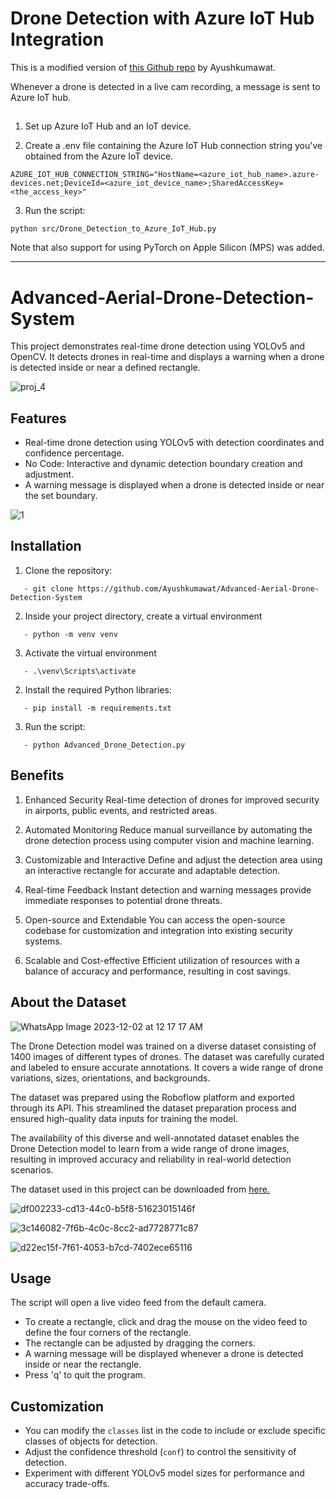 # Drone Detection with Azure IoT Hub Integration

This is a modified version of [this Github repo](https://github.com/Ayushkumawat/Advanced-Aerial-Drone-Detection-System) by Ayushkumawat.

Whenever a drone is detected in a live cam recording, a message is sent to Azure IoT hub.

##
1. Set up Azure IoT Hub and an IoT device.

2. Create a .env file containing the Azure IoT Hub connection string you've obtained from the Azure IoT device.

```
AZURE_IOT_HUB_CONNECTION_STRING="HostName=<azure_iot_hub_name>.azure-devices.net;DeviceId=<azure_iot_device_name>;SharedAccessKey=<the_access_key>"

```

3. Run the script:
```
python src/Drone_Detection_to_Azure_IoT_Hub.py
```

Note that also support for using PyTorch on Apple Silicon (MPS) was added.

---


# Advanced-Aerial-Drone-Detection-System

This project demonstrates real-time drone detection using YOLOv5 and OpenCV. It detects drones in real-time and displays a warning when a drone is detected inside or near a defined rectangle.

![proj_4](https://github.com/Ayushkumawat/Advanced-Aerial-Drone-Detection-System/assets/76219349/dd32fa52-d6e9-4967-ae02-57ee70070a66)

## Features

- Real-time drone detection using YOLOv5 with detection coordinates and confidence percentage.
- No Code: Interactive and dynamic detection boundary creation and adjustment.
- A warning message is displayed when a drone is detected inside or near the set boundary.

![1](https://github.com/user-attachments/assets/d74354c7-fe39-4c8e-9e4d-39a9ddec0c45)

## Installation

1. Clone the repository:
```
   - git clone https://github.com/Ayushkumawat/Advanced-Aerial-Drone-Detection-System
```
2. Inside your project directory, create a virtual environment
```
   - python -m venv venv
```
3. Activate the virtual environment
```
   - .\venv\Scripts\activate       
```
2. Install the required Python libraries:
```
   - pip install -m requirements.txt
```
3. Run the script:
```
   - python Advanced_Drone_Detection.py
```

## Benefits
1. Enhanced Security
Real-time detection of drones for improved security in airports, public events, and restricted areas.

2. Automated Monitoring
Reduce manual surveillance by automating the drone detection process using computer vision and machine learning.

3. Customizable and Interactive
Define and adjust the detection area using an interactive rectangle for accurate and adaptable detection.

4. Real-time Feedback
Instant detection and warning messages provide immediate responses to potential drone threats.

5. Open-source and Extendable
You can access the open-source codebase for customization and integration into existing security systems.

6. Scalable and Cost-effective
Efficient utilization of resources with a balance of accuracy and performance, resulting in cost savings.

## About the Dataset

![WhatsApp Image 2023-12-02 at 12 17 17 AM](https://github.com/user-attachments/assets/73397d90-b350-4b27-901d-8c902257df80)

The Drone Detection model was trained on a diverse dataset consisting of 1400 images of different types of drones. The dataset was carefully curated and labeled to ensure accurate annotations. It covers a wide range of drone variations, sizes, orientations, and backgrounds.

The dataset was prepared using the Roboflow platform and exported through its API. This streamlined the dataset preparation process and ensured high-quality data inputs for training the model.

The availability of this diverse and well-annotated dataset enables the Drone Detection model to learn from a wide range of drone images, resulting in improved accuracy and reliability in real-world detection scenarios.

The dataset used in this project can be downloaded from [here.](https://universe.roboflow.com/drone-detection-ehdcs/drone-dataset-by-ayushkumawat)

![df002233-cd13-44c0-b5f8-51623015146f](https://github.com/Ayushkumawat/Advanced-Aerial-Drone-Detection-System/assets/76219349/53c582dc-8a31-47a6-bf81-71bf8e7409f0)

![3c146082-7f6b-4c0c-8cc2-ad7728771c87](https://github.com/Ayushkumawat/Advanced-Aerial-Drone-Detection-System/assets/76219349/31d8ac4e-1753-44be-91b5-c801473fce93)

![d22ec15f-7f61-4053-b7cd-7402ece65116](https://github.com/Ayushkumawat/Advanced-Aerial-Drone-Detection-System/assets/76219349/85b413e1-67cd-4b89-bde7-70e6fe6ec8f5)

## Usage

The script will open a live video feed from the default camera.
   - To create a rectangle, click and drag the mouse on the video feed to define the four corners of the rectangle.
   - The rectangle can be adjusted by dragging the corners.
   - A warning message will be displayed whenever a drone is detected inside or near the rectangle.
   - Press 'q' to quit the program.

## Customization

- You can modify the `classes` list in the code to include or exclude specific classes of objects for detection.
- Adjust the confidence threshold (`conf`) to control the sensitivity of detection.
- Experiment with different YOLOv5 model sizes for performance and accuracy trade-offs.
